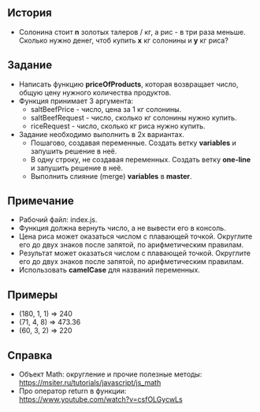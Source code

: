 ## История
- Солонина стоит <b>n</b> золотых талеров / кг, а рис - в три раза меньше. Сколько нужно денег, чтоб купить <b>x</b> кг солонины и <b>y</b> кг риса?

## Задание
- Написать функцию <b>priceOfProducts</b>, которая возвращает число, общую цену нужного количества продуктов.
- Функция принимает 3 аргумента:
  - saltBeefPrice - число, цена за 1 кг солонины.
  - saltBeefRequest - число, сколько кг солонины нужно купить.
  - riceRequest - число, сколько кг риса нужно купить.
- Задание необходимо выполнить в 2х вариантах.
  - Пошагово, создавая переменные. Создать ветку <b>variables</b> и запушить решение в неё.
  - В одну строку, не создавая переменных. Создать ветку <b>one-line</b> и запушить решение в неё.
  - Выполнить слияние (merge) <b>variables</b> в <b>master</b>.

## Примечание
- Рабочий файл: index.js.
- Функция должна вернуть число, а не вывести его в консоль.
- Цена риса может оказаться числом с плавающей точкой. Округлите его до двух знаков после запятой, по арифметическим правилам.
- Результат может оказаться числом с плавающей точкой. Округлите его до двух знаков после запятой, по арифметическим правилам.
- Использовать <b>camelCase</b> для названий переменных.

## Примеры
- (180, 1, 1) => 240
- (71, 4, 8) => 473.36
- (60, 3, 2) => 220

## Справка
- Объект Math: округление и прочие полезные методы:<br>https://msiter.ru/tutorials/javascript/js_math
- Про оператор return в функции:<br>https://www.youtube.com/watch?v=csfOLGycwLs